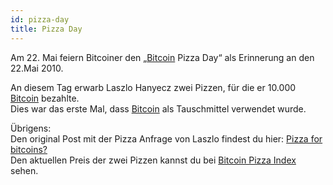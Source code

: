 ```yaml
---
id: pizza-day
title: Pizza Day
---
```


Am 22. Mai feiern Bitcoiner den „[Bitcoin](../b/bitcoin) Pizza Day“ als Erinnerung an den 22.Mai 2010.

An diesem Tag erwarb Laszlo Hanyecz zwei Pizzen, für die er 10.000 [Bitcoin](../b/bitcoin) bezahlte.  
Dies war das erste Mal, dass [Bitcoin](../b/bitcoin) als Tauschmittel verwendet wurde.

Übrigens:  
Den original Post mit der Pizza Anfrage von Laszlo findest du hier: [Pizza for bitcoins?](https://bitcointalk.org/index.php?topic=137.0)  
Den aktuellen Preis der zwei Pizzen kannst du bei [Bitcoin Pizza Index](https://bitcoinpizzaindex.net/) sehen.
